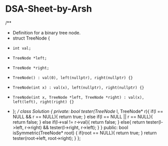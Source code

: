 # DSA-Sheet-by-Arsh

/**
 * Definition for a binary tree node.
 * struct TreeNode {
 *     int val;
 *     TreeNode *left;
 *     TreeNode *right;
 *     TreeNode() : val(0), left(nullptr), right(nullptr) {}
 *     TreeNode(int x) : val(x), left(nullptr), right(nullptr) {}
 *     TreeNode(int x, TreeNode *left, TreeNode *right) : val(x), left(left), right(right) {}
 * };
 */
class Solution {
private:
    bool tester(TreeNode* l, TreeNode* r){
        if(l == NULL && r == NULL){
            return true;
        }
        else if(l == NULL || r == NULL){
            return false;
        }
        else if(l->val != r->val){
            return false;
        }
        else{
            return tester(l->left, r->right) && tester(l->right, r->left);
        }
    }
public:
    bool isSymmetric(TreeNode* root) {
        if(root == NULL){
            return true;
        }
        return tester(root->left, root->right);
    }
};

